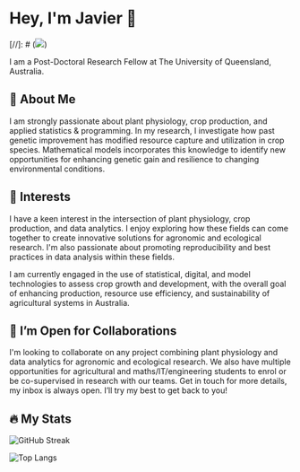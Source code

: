 # Hey, I'm Javier 👋

[//]: #  (![](https://komarev.com/ghpvc/?username=jafernandez01&base=150&color=blueviolet))

I am a Post-Doctoral Research Fellow at The University of Queensland, Australia.

## 🚀 About Me
I am strongly passionate about plant physiology, crop production, and applied statistics & programming. In my research, I investigate how past genetic improvement has modified resource capture and utilization in crop species. Mathematical models incorporates this knowledge to identify new opportunities for enhancing genetic gain and resilience to changing environmental conditions.

## 🌱 Interests

I have a keen interest in the intersection of plant physiology, crop production, and data analytics. I enjoy exploring how these fields can come together to create innovative solutions for agronomic and ecological research. I'm also passionate about promoting reproducibility and best practices in data analysis within these fields.

I am currently engaged in the use of statistical, digital, and model technologies to assess crop growth and development, with the overall goal of enhancing production, resource use efficiency, and sustainability of agricultural systems in Australia.

## 🤝 I’m Open for Collaborations
I'm looking to collaborate on any project combining plant physiology and data analytics for agronomic and ecological research. We also have multiple opportunities for agricultural and maths/IT/engineering students to enrol or be co-supervised in research with our teams. Get in touch for more details, my inbox is always open. I’ll try my best to get back to you!

## :fire: My Stats

![GitHub Streak](https://github-readme-streak-stats.herokuapp.com/?user=jafernandez01&theme=dark&background=24292e)

![Top Langs](https://github-readme-stats.vercel.app/api/top-langs/?username=jafernandez01&theme=vision-friendly-dark)
